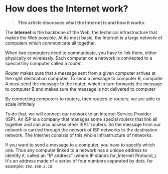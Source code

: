 # How does the Internet work?

> **This article discusses what the Internet is and how it works.**

The **Internet** is the backbone of the Web, the technical infrastructure that makes the Web possible. At its most basic, the Internet is a large network of computers which communicate all together.

When two computers need to communicate, you have to link them, either physically or wirelessly. Each computer on a network is connected to a special tiny computer called a _router_.

_Router_ makes sure that a message sent from a given computer arrives at the right destination computer. To send a message to computer B, computer A must send the message to the router, which in turn forwards the message to computer B and makes sure the message is not delivered to computer

By connecting computers to routers, then routers to routers, we are able to scale infinitely

To do that, we will connect our network to an Internet Service Provider \(ISP\). An ISP is a company that manages some special _routers_ that link all together and can also access other ISPs' routers. So the message from our network is carried through the network of ISP networks to the destination network. The Internet consists of this whole infrastructure of networks.



If you want to send a message to a computer, you have to specify which one. Thus any computer linked to a network has a unique address to identify it, called an "IP address" \(where IP stands for_Internet Protocol_\). It's an address made of a series of four numbers separated by dots, for example: `192.168.2.10`.




